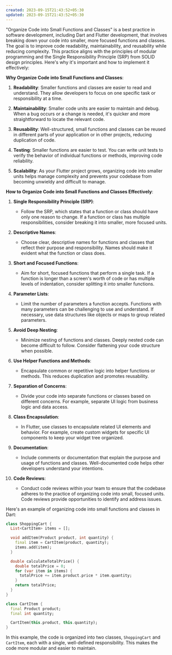 ```yaml
---
created: 2023-09-15T21:43:52+05:30
updated: 2023-09-15T21:43:52+05:30
---
```

"Organize Code into Small Functions and Classes" is a best practice in software development, including Dart and Flutter development, that involves breaking down your code into smaller, more focused functions and classes. The goal is to improve code readability, maintainability, and reusability while reducing complexity. This practice aligns with the principles of modular programming and the Single Responsibility Principle (SRP) from SOLID design principles. Here's why it's important and how to implement it effectively:

**Why Organize Code into Small Functions and Classes**:

1. **Readability**: Smaller functions and classes are easier to read and understand. They allow developers to focus on one specific task or responsibility at a time.

2. **Maintainability**: Smaller code units are easier to maintain and debug. When a bug occurs or a change is needed, it's quicker and more straightforward to locate the relevant code.

3. **Reusability**: Well-structured, small functions and classes can be reused in different parts of your application or in other projects, reducing duplication of code.

4. **Testing**: Smaller functions are easier to test. You can write unit tests to verify the behavior of individual functions or methods, improving code reliability.

5. **Scalability**: As your Flutter project grows, organizing code into smaller units helps manage complexity and prevents your codebase from becoming unwieldy and difficult to manage.

**How to Organize Code into Small Functions and Classes Effectively**:

1. **Single Responsibility Principle (SRP)**:
   - Follow the SRP, which states that a function or class should have only one reason to change. If a function or class has multiple responsibilities, consider breaking it into smaller, more focused units.

2. **Descriptive Names**:
   - Choose clear, descriptive names for functions and classes that reflect their purpose and responsibility. Names should make it evident what the function or class does.

3. **Short and Focused Functions**:
   - Aim for short, focused functions that perform a single task. If a function is longer than a screen's worth of code or has multiple levels of indentation, consider splitting it into smaller functions.

4. **Parameter Lists**:
   - Limit the number of parameters a function accepts. Functions with many parameters can be challenging to use and understand. If necessary, use data structures like objects or maps to group related parameters.

5. **Avoid Deep Nesting**:
   - Minimize nesting of functions and classes. Deeply nested code can become difficult to follow. Consider flattening your code structure when possible.

6. **Use Helper Functions and Methods**:
   - Encapsulate common or repetitive logic into helper functions or methods. This reduces duplication and promotes reusability.

7. **Separation of Concerns**:
   - Divide your code into separate functions or classes based on different concerns. For example, separate UI logic from business logic and data access.

8. **Class Encapsulation**:
   - In Flutter, use classes to encapsulate related UI elements and behavior. For example, create custom widgets for specific UI components to keep your widget tree organized.

9. **Documentation**:
   - Include comments or documentation that explain the purpose and usage of functions and classes. Well-documented code helps other developers understand your intentions.

10. **Code Reviews**:
    - Conduct code reviews within your team to ensure that the codebase adheres to the practice of organizing code into small, focused units. Code reviews provide opportunities to identify and address issues.

Here's an example of organizing code into small functions and classes in Dart:

```dart
class ShoppingCart {
  List<CartItem> items = [];

  void addItem(Product product, int quantity) {
    final item = CartItem(product, quantity);
    items.add(item);
  }

  double calculateTotalPrice() {
    double totalPrice = 0;
    for (var item in items) {
      totalPrice += item.product.price * item.quantity;
    }
    return totalPrice;
  }
}

class CartItem {
  final Product product;
  final int quantity;

  CartItem(this.product, this.quantity);
}
```

In this example, the code is organized into two classes, `ShoppingCart` and `CartItem`, each with a single, well-defined responsibility. This makes the code more modular and easier to maintain.